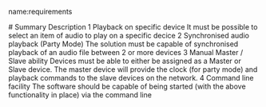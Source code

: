name:requirements

<tabel>
  <tr>
    <th>#</th>
    <th>Summary</th>
    <th>Description</th>
  </tr>
  <tr>
    <th></th>
    <th></th>
    <th></th>
  </tr>
  <tr>
    <th>1</th>
    <th>Playback on specific device</th>
    <th>It must be possible to select an item of audio to play on a specific decice</th>
  </tr>
  <tr>
    <th>2</th>
    <th>Synchronised audio playback (Party Mode)</th>
    <th>The solution must be capable of synchronised playback of an audio file between 2 or more devices</th>
  </tr>
  <tr>
    <th>3</th>
    <th>Manual Master / Slave ability</th>
    <th>Devices must be able to either be assigned as a Master or Slave device. The master device will provide the clock (for party mode) and playback commands to the slave devices on the network.</th>
  </tr>
  <tr>
    <th>4</th>
    <th>Command line facility</th>
    <th>The software should be capable of being started (with the above functionality in place) via the command line</th>
  </tr>
</tabel>
  
